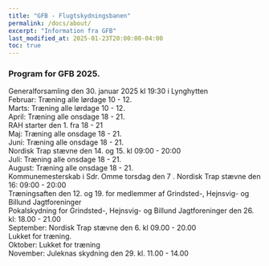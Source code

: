 ```yaml
---
title: "GFB - Flugtskydningsbanen"
permalink: /docs/about/
excerpt: "Information fra GFB"
last_modified_at: 2025-01-23T20:00:00-04:00
toc: true
---
```

### Program for GFB 2025.
Generalforsamling den 30. januar 2025 kl 19:30 i Lynghytten   
Februar: Træning alle lørdage 10 - 12.   
Marts: Træning alle lørdage 10 - 12.  
April: Træning alle onsdage 18 - 21.    
        RAH starter den 1. fra 18 - 21   
Maj: Træning alle onsdage 18 - 21.  
Juni: Træning alle onsdage 18 - 21.   
      Nordisk Trap stævne den 14. og 15. kl 09:00 - 20:00   
Juli: Træning alle onsdage 18 - 21.  
August: Træning alle onsdage 18 - 21.  
Kommunemesterskab i Sdr. Omme torsdag den 7   . 
Nordisk Trap stævne den 16: 09:00 - 20:00   
Træningsaften den 12. og 19. for medlemmer af Grindsted-, Hejnsvig- og Billund Jagtforeninger   
Pokalskydning for Grindsted-, Hejnsvig- og Billund Jagtforeninger den 26. kl: 18.00 - 21.00   
September: Nordisk Trap stævne den 6. kl 09.00 - 20.00   
Lukket for træning.   
Oktober: Lukket for træning   
November: Juleknas skydning den 29. kl. 11.00 - 14.00   
